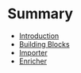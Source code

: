 # Summary

* [Introduction](README.md)
* [Building Blocks](doc/bblocks.md)
* [Importer](doc/importer.md)
* [Enricher](doc/enricher.md)

